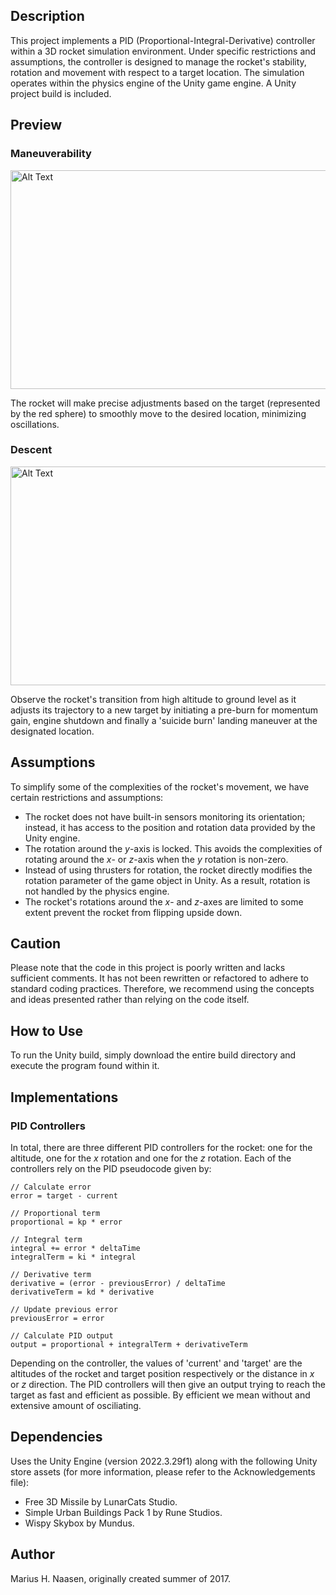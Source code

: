 ## Description

This project implements a PID (Proportional-Integral-Derivative) controller within a 3D rocket simulation environment. Under specific restrictions and assumptions, the controller is designed to manage the rocket's stability, rotation and movement with respect to a target location. The simulation operates within the physics engine of the Unity game engine. A Unity project build is included.

## Preview

### Maneuverability
<img src="assets/preview-1.gif" alt="Alt Text" width="600" height="350" />

The rocket will make precise adjustments based on the target (represented by the red sphere) to smoothly move to the desired location, minimizing oscillations.

### Descent
<img src="assets/preview-2.gif" alt="Alt Text" width="600" height="350" />

Observe the rocket's transition from high altitude to ground level as it adjusts its trajectory to a new target by initiating a pre-burn for momentum gain, engine shutdown and finally a 'suicide burn' landing maneuver at the designated location.

## Assumptions

To simplify some of the complexities of the rocket's movement, we have certain restrictions and assumptions:
* The rocket does not have built-in sensors monitoring its orientation; instead, it has access to the position and rotation data provided by the Unity engine.
* The rotation around the $y$-axis is locked. This avoids the complexities of rotating around the $x$- or $z$-axis when the $y$ rotation is non-zero.
* Instead of using thrusters for rotation, the rocket directly modifies the rotation parameter of the game object in Unity. As a result, rotation is not handled by the physics engine.
* The rocket's rotations around the $x$- and $z$-axes are limited to some extent prevent the rocket from flipping upside down.

## Caution

Please note that the code in this project is poorly written and lacks sufficient comments. It has not been rewritten or refactored to adhere to standard coding practices. Therefore, we recommend using the concepts and ideas presented rather than relying on the code itself.

## How to Use

To run the Unity build, simply download the entire build directory and execute the program found within it.

## Implementations

### PID Controllers

In total, there are three different PID controllers for the rocket: one for the altitude, one for the $x$ rotation and one for the $z$ rotation. Each of the controllers rely on the PID pseudocode given by:

```pseudo
// Calculate error
error = target - current

// Proportional term
proportional = kp * error

// Integral term
integral += error * deltaTime
integralTerm = ki * integral

// Derivative term
derivative = (error - previousError) / deltaTime
derivativeTerm = kd * derivative

// Update previous error
previousError = error

// Calculate PID output
output = proportional + integralTerm + derivativeTerm
```

Depending on the controller, the values of 'current' and 'target' are the altitudes of the rocket and target position respectively or the distance in $x$ or $z$ direction. The PID controllers will then give an output trying to reach the target as fast and efficient as possible. By efficient we mean without and extensive amount of osciliating.

## Dependencies

Uses the Unity Engine (version 2022.3.29f1) along with the following Unity store assets (for more information, please refer to the Acknowledgements file):
* Free 3D Missile by LunarCats Studio.
* Simple Urban Buildings Pack 1 by Rune Studios.
* Wispy Skybox by Mundus.

## Author
Marius H. Naasen, originally created summer of 2017.
